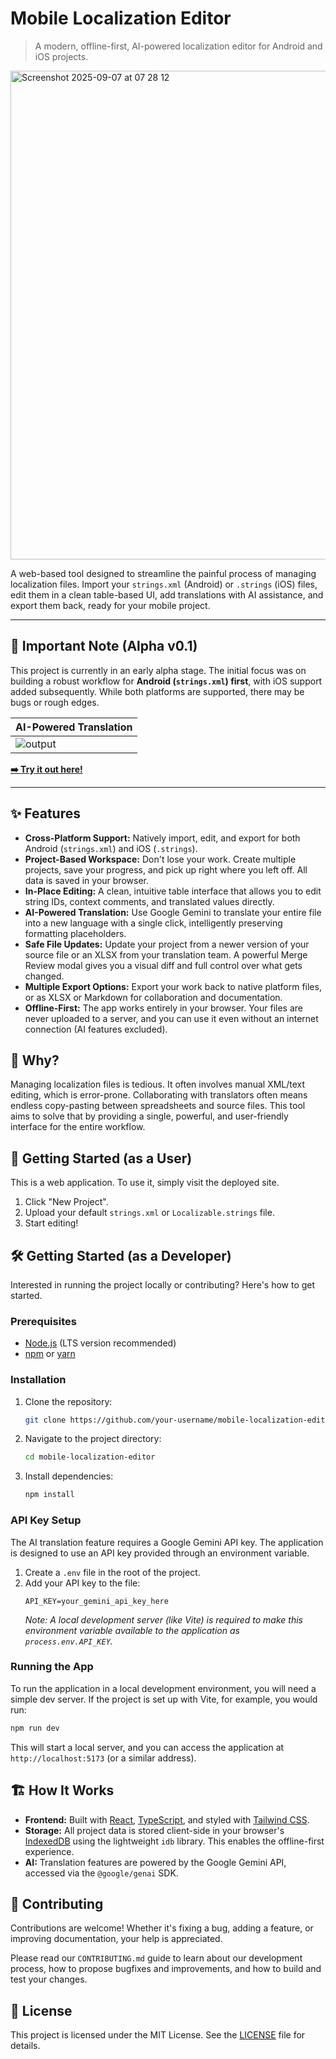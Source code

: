# Mobile Localization Editor

> A modern, offline-first, AI-powered localization editor for Android and iOS projects.

<img width="1452" height="782" alt="Screenshot 2025-09-07 at 07 28 12" src="https://github.com/user-attachments/assets/9f8b7e31-cb98-4e70-b0f6-c1c5f4ff70d6" />

A web-based tool designed to streamline the painful process of managing localization files. Import your `strings.xml` (Android) or `.strings` (iOS) files, edit them in a clean table-based UI, add translations with AI assistance, and export them back, ready for your mobile project.

---

## 🚨 Important Note (Alpha v0.1)

This project is currently in an early alpha stage. The initial focus was on building a robust workflow for **Android (`strings.xml`) first**, with iOS support added subsequently. While both platforms are supported, there may be bugs or rough edges.

|AI-Powered Translation|
|-|
|![output](https://github.com/user-attachments/assets/18e85d29-324f-458b-81ab-71b11427740f)|

**[➡️ Try it out here!](https://translator.innosage.co/)**

---


## ✨ Features

*   **Cross-Platform Support:** Natively import, edit, and export for both Android (`strings.xml`) and iOS (`.strings`).
*   **Project-Based Workspace:** Don't lose your work. Create multiple projects, save your progress, and pick up right where you left off. All data is saved in your browser.
*   **In-Place Editing:** A clean, intuitive table interface that allows you to edit string IDs, context comments, and translated values directly.
*   **AI-Powered Translation:** Use Google Gemini to translate your entire file into a new language with a single click, intelligently preserving formatting placeholders.
*   **Safe File Updates:** Update your project from a newer version of your source file or an XLSX from your translation team. A powerful Merge Review modal gives you a visual diff and full control over what gets changed.
*   **Multiple Export Options:** Export your work back to native platform files, or as XLSX or Markdown for collaboration and documentation.
*   **Offline-First:** The app works entirely in your browser. Your files are never uploaded to a server, and you can use it even without an internet connection (AI features excluded).

## 🤔 Why?

Managing localization files is tedious. It often involves manual XML/text editing, which is error-prone. Collaborating with translators often means endless copy-pasting between spreadsheets and source files. This tool aims to solve that by providing a single, powerful, and user-friendly interface for the entire workflow.

## 🚀 Getting Started (as a User)

This is a web application. To use it, simply visit the deployed site.

1.  Click "New Project".
2.  Upload your default `strings.xml` or `Localizable.strings` file.
3.  Start editing!

## 🛠️ Getting Started (as a Developer)

Interested in running the project locally or contributing? Here's how to get started.

### Prerequisites

*   [Node.js](https://nodejs.org/) (LTS version recommended)
*   [npm](https://www.npmjs.com/) or [yarn](https://yarnpkg.com/)

### Installation

1.  Clone the repository:
    ```bash
    git clone https://github.com/your-username/mobile-localization-editor.git
    ```
2.  Navigate to the project directory:
    ```bash
    cd mobile-localization-editor
    ```
3.  Install dependencies:
    ```bash
    npm install
    ```

### API Key Setup

The AI translation feature requires a Google Gemini API key. The application is designed to use an API key provided through an environment variable.

1.  Create a `.env` file in the root of the project.
2.  Add your API key to the file:
    ```
    API_KEY=your_gemini_api_key_here
    ```
    *Note: A local development server (like Vite) is required to make this environment variable available to the application as `process.env.API_KEY`.*

### Running the App

To run the application in a local development environment, you will need a simple dev server. If the project is set up with Vite, for example, you would run:

```bash
npm run dev
```

This will start a local server, and you can access the application at `http://localhost:5173` (or a similar address).

## 🏗️ How It Works

*   **Frontend:** Built with [React](https://react.dev/), [TypeScript](https://www.typescriptlang.org/), and styled with [Tailwind CSS](https://tailwindcss.com/).
*   **Storage:** All project data is stored client-side in your browser's [IndexedDB](https://developer.mozilla.org/en-US/docs/Web/API/IndexedDB_API) using the lightweight `idb` library. This enables the offline-first experience.
*   **AI:** Translation features are powered by the Google Gemini API, accessed via the `@google/genai` SDK.

## 🤝 Contributing

Contributions are welcome! Whether it's fixing a bug, adding a feature, or improving documentation, your help is appreciated.

Please read our `CONTRIBUTING.md` guide to learn about our development process, how to propose bugfixes and improvements, and how to build and test your changes.

## 📜 License

This project is licensed under the MIT License. See the [LICENSE](LICENSE) file for details.